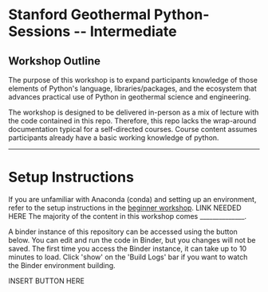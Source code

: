 # Stanford Geothermal Python-Sessions -- Intermediate

## Workshop Outline

The purpose of this workshop is to expand participants knowledge of those elements of Python's language, libraries/packages, and the ecosystem that advances practical use of Python in geothermal science and engineering. 

The workshop is designed to be delivered in-person as a mix of lecture with the code contained in this repo. Therefore, this repo lacks the wrap-around documentation typical for a self-directed courses. Course content assumes participants already have a basic working knowledge of python. 


***
# Setup Instructions

If you are unfamiliar with Anaconda (conda) and setting up an environment, refer to the setup instructions in the [beginner workshop](). LINK NEEDED HERE The majority of the content in this workshop comes ______________. 

A binder instance of this repository can be accessed using the button below. You can edit and run the code in Binder, but you changes will not be saved. The first time you access the Binder instance, it can take up to 10 minutes to load. Click 'show' on the 'Build Logs' bar if you want to watch the Binder environment building. 

INSERT BUTTON HERE
 
